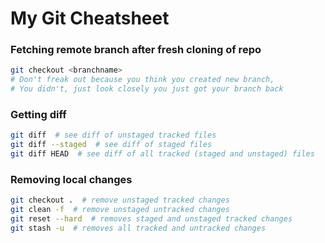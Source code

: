 # My Git Cheatsheet

### Fetching remote branch after fresh cloning of repo
```bash
git checkout <branchname>
# Don't freak out because you think you created new branch, 
# You didn't, just look closely you just got your branch back
```

### Getting diff
```bash
git diff  # see diff of unstaged tracked files
git diff --staged  # see diff of staged files
git diff HEAD  # see diff of all tracked (staged and unstaged) files
```

### Removing local changes
```bash
git checkout .  # remove unstaged tracked changes
git clean -f  # remove unstaged untracked changes
git reset --hard  # removes staged and unstaged tracked changes
git stash -u  # removes all tracked and untracked changes
```

